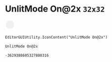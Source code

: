 # UnlitMode On@2x `32x32`
<img src="/img/UnlitMode%20On@2x.png" width=32 height=32>

``` CSharp
EditorGUIUtility.IconContent("UnlitMode On@2x")
```
```
UnlitMode On@2x
```
```
-3629388605327880316
```
